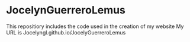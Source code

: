 # JocelynGuerreroLemus
This repositiory includes the code used in the creation of my website 
My URL is Jocelyngl.github.io/JocelyGuerreroLemus

